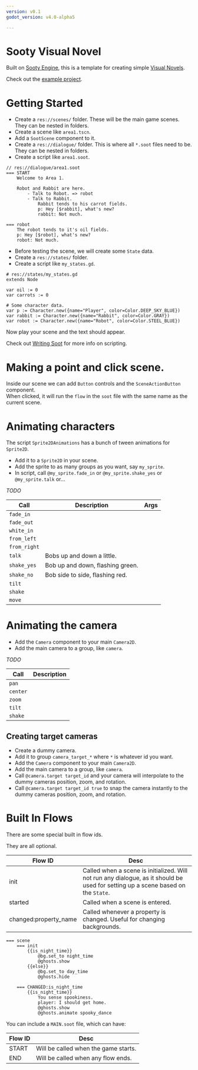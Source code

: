 ```yaml
---
version: v0.1
godot_version: v4.0-alpha5

---
```

# Sooty Visual Novel

Built on [Sooty Engine](https://github.com/teebarjunk/sooty/), this is a template for creating simple [Visual Novels](https://en.wikipedia.org/wiki/Visual_novel).

Check out the [example project](https://github.com/teebarjunk/sooty-example).

# Getting Started

- Create a `res://scenes/` folder. These will be the main game scenes. They can be nested in folders.
- Create a scene like `area1.tscn`.
- Add a `SootScene` component to it.
- Create a `res://dialogue/` folder. This is where all `*.soot` files need to be. They can be nested in folders.
- Create a script like `area1.soot`.

```
// res://dialogue/area1.soot
=== START
	Welcome to Area 1.
	
	Robot and Rabbit are here.
		- Talk to Robot. => robot
		- Talk to Rabbit.
			Rabbit tends to his carrot fields.
			p: Hey [$rabbit], what's new?
			rabbit: Not much.

=== robot
	The robot tends to it's oil fields.
	p: Hey [$robot], what's new?
	robot: Not much.
```

- Before testing the scene, we will create some `State` data.
- Create a `res://states/` folder.
- Create a script like `my_states.gd`.

```
# res://states/my_states.gd
extends Node

var oil := 0
var carrots := 0

# Some character data.
var p := Character.new({name="Player", color=Color.DEEP_SKY_BLUE})
var rabbit := Character.new({name="Rabbit", color=Color.GRAY})
var robot := Character.new({name="Robot", color=Color.STEEL_BLUE})
```

Now play your scene and the text should appear.

Check out [Writing Soot](/writing_soot.md) for more info on scripting.

# Making a point and click scene.

Inside our scene we can add `Button` controls and the `SceneActionButton` component.  
When clicked, it will run the `flow` in the `soot` file with the same name as the current scene.

# Animating characters

The script `Sprite2DAnimations` has a bunch of tween animations for `Sprite2D`.  
- Add it to a `Sprite2D` in your scene.
- Add the sprite to as many groups as you want, say `my_sprite`.
- In script, call `@my_sprite.fade_in` or `@my_sprite.shake_yes` or `@my_sprite.talk` or...

*TODO*

|Call|Description|Args|
|----|-----------|----|
|`fade_in`|||
|`fade_out`|||
|`white_in`|||
|`from_left`|||
|`from_right`|||
|`talk`|Bobs up and down a little.||
|`shake_yes`|Bob up and down, flashing green.||
|`shake_no`|Bob side to side, flashing red.||
|`tilt`|||
|`shake`|||
|`move`|||

# Animating the camera

- Add the `Camera` component to your main `Camera2D`.
- Add the main camera to a group, like `camera`.

*TODO*

|Call|Description|
|----|-----------|
|`pan`||
|`center`||
|`zoom`||
|`tilt`||
|`shake`||

## Creating target cameras
- Create a dummy camera.
- Add it to group `camera_target_*` where `*` is whatever id you want.
- Add the `Camera` component to your main `Camera2D`.
- Add the main camera to a group, like `camera`.
- Call `@camera.target target_id` and your camera will interpolate to the dummy cameras position, zoom, and rotation.
- Call `@camera.target target_id true` to snap the camera instantly to the dummy cameras position, zoom, and rotation.

# Built In Flows
There are some special built in flow ids.

They are all optional.

|Flow ID|Desc|
|-------|----|
|init|Called when a scene is initialized. Will not run any dialogue, as it should be used for setting up a scene based on the `State`.|
|started|Called when a scene is entered.|
|changed:property_name|Called whenever a property is changed. Useful for changing backgrounds.|

```soot
=== scene
	=== init
		{{is_night_time}}
			@bg.set_to night_time
			@ghosts.show
		{{else}}
			@bg.set_to day_time
			@ghosts.hide
	
	=== CHANGED:is_night_time
		{{is_night_time}}
			You sense spookiness.
			player: I should get home.
			@ghosts.show
			@ghosts.animate spooky_dance

```

You can include a `MAIN.soot` file, which can have:

|Flow ID|Desc|
|-------|----|
|START|Will be called when the game starts.|
|END|Will be called when any flow ends.|
